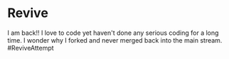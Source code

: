 # Revive
I am back!!
I love to code yet haven't done any serious coding for a long time. I wonder why I forked and never merged back into the main stream. #ReviveAttempt

